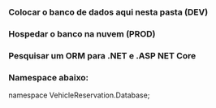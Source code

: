 ### Colocar o banco de dados aqui nesta pasta (DEV)

### Hospedar o banco na nuvem (PROD)

### Pesquisar um ORM para .NET e .ASP NET Core

### Namespace abaixo:

namespace VehicleReservation.Database;